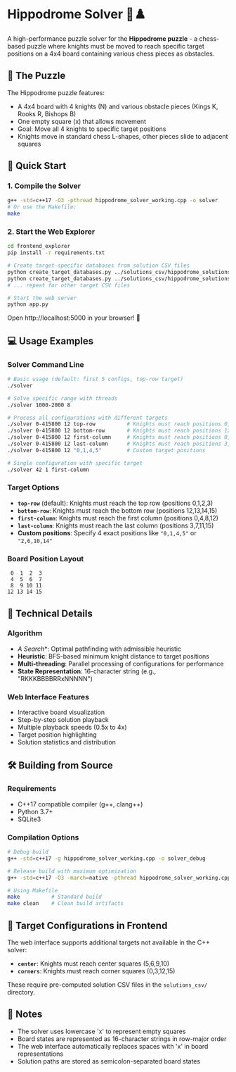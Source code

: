 # Hippodrome Solver 🏇♟️

A high-performance puzzle solver for the **Hippodrome puzzle** - a chess-based puzzle where knights must be moved to reach specific target positions on a 4x4 board containing various chess pieces as obstacles.

## 🧩 The Puzzle

The Hippodrome puzzle features:
- A 4x4 board with 4 knights (N) and various obstacle pieces (Kings K, Rooks R, Bishops B)
- One empty square (x) that allows movement
- Goal: Move all 4 knights to specific target positions
- Knights move in standard chess L-shapes, other pieces slide to adjacent squares

## 🚀 Quick Start

### 1. **Compile the Solver**
```bash
g++ -std=c++17 -O3 -pthread hippodrome_solver_working.cpp -o solver
# Or use the Makefile:
make
```
### 2. **Start the Web Explorer**
```bash
cd frontend_explorer
pip install -r requirements.txt

# Create target-specific databases from solution CSV files
python create_target_databases.py ../solutions_csv/hippodrome_solutions_og.csv
python create_target_databases.py ../solutions_csv/hippodrome_solutions_first_column.csv
# ... repeat for other target CSV files

# Start the web server
python app.py
```

Open http://localhost:5000 in your browser! 🎉

## 💻 Usage Examples

### **Solver Command Line**
```bash
# Basic usage (default: first 5 configs, top-row target)
./solver

# Solve specific range with threads
./solver 1000-2000 8

# Process all configurations with different targets
./solver 0-415800 12 top-row          # Knights must reach positions 0,1,2,3
./solver 0-415800 12 bottom-row       # Knights must reach positions 12,13,14,15
./solver 0-415800 12 first-column     # Knights must reach positions 0,4,8,12
./solver 0-415800 12 last-column      # Knights must reach positions 3,7,11,15
./solver 0-415800 12 "0,1,4,5"        # Custom target positions

# Single configuration with specific target
./solver 42 1 first-column
```

### **Target Options**
- **`top-row`** (default): Knights must reach the top row (positions 0,1,2,3)
- **`bottom-row`**: Knights must reach the bottom row (positions 12,13,14,15) 
- **`first-column`**: Knights must reach the first column (positions 0,4,8,12)
- **`last-column`**: Knights must reach the last column (positions 3,7,11,15)
- **Custom positions**: Specify 4 exact positions like `"0,1,4,5"` or `"2,6,10,14"`

### **Board Position Layout**
```
 0  1  2  3
 4  5  6  7
 8  9 10 11
12 13 14 15
```

## 🔧 Technical Details

### Algorithm
- **A* Search**: Optimal pathfinding with admissible heuristic
- **Heuristic**: BFS-based minimum knight distance to target positions
- **Multi-threading**: Parallel processing of configurations for performance
- **State Representation**: 16-character string (e.g., "RKKKBBBBRRxNNNNN")

### Web Interface Features
- Interactive board visualization
- Step-by-step solution playback
- Multiple playback speeds (0.5x to 4x)
- Target position highlighting
- Solution statistics and distribution

## 🛠️ Building from Source

### Requirements
- C++17 compatible compiler (g++, clang++)
- Python 3.7+
- SQLite3

### Compilation Options
```bash
# Debug build
g++ -std=c++17 -g hippodrome_solver_working.cpp -o solver_debug

# Release build with maximum optimization
g++ -std=c++17 -O3 -march=native -pthread hippodrome_solver_working.cpp -o solver

# Using Makefile
make          # Standard build
make clean    # Clean build artifacts
```

## 🎯 Target Configurations in Frontend

The web interface supports additional targets not available in the C++ solver:
- **`center`**: Knights must reach center squares (5,6,9,10)
- **`corners`**: Knights must reach corner squares (0,3,12,15)

These require pre-computed solution CSV files in the `solutions_csv/` directory.

## 📝 Notes

- The solver uses lowercase 'x' to represent empty squares
- Board states are represented as 16-character strings in row-major order
- The web interface automatically replaces spaces with 'x' in board representations
- Solution paths are stored as semicolon-separated board states
